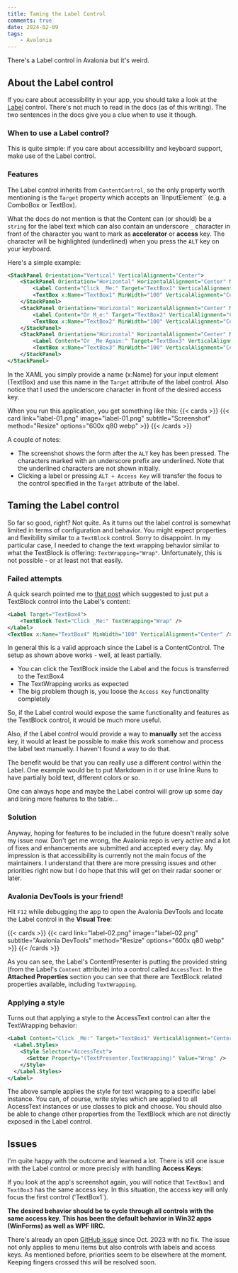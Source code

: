 ```yaml
---
title: Taming the Label Control
comments: true
date: 2024-02-09
tags: 
    - Avalonia
---
```


There's a Label control in Avalonia but it's weird.

<!--more-->

## About the Label control

If you care about accessibility in your app, you should take a look at the [Label](https://docs.avaloniaui.net/docs/reference/controls/detailed-reference/label) control. There's not much to read in the docs (as of this writing). The two sentences in the docs give you a clue when to use it though.

### When to use a Label control?

This is quite simple: if you care about accessibility and keyboard support, make use of the Label control.

### Features

The Label control inherits from `ContentControl`, so the only property worth mentioning is the `Target` property which accepts an `IInputElement`` (e.g. a ComboBox or TextBox). 

What the docs do not mention is that the Content can (or should) be a `string` for the label text which can also contain an underscore `_` character in front of the character you want to mark as **accelerator** or **access** key. The character will be highlighted (underlined) when you press the `ALT` key on your keyboard.

Here's a simple example:
```xml
<StackPanel Orientation="Vertical" VerticalAlignment="Center">
    <StackPanel Orientation="Horizontal" HorizontalAlignment="Center" Margin="10">
        <Label Content="Click _Me:" Target="TextBox1" VerticalAlignment="Center" />
        <TextBox x:Name="TextBox1" MinWidth="100" VerticalAlignment="Center" />
    </StackPanel>
    <StackPanel Orientation="Horizontal" HorizontalAlignment="Center" Margin="10">
        <Label Content="Or M_e:" Target="TextBox2" VerticalAlignment="Center" />
        <TextBox x:Name="TextBox2" MinWidth="100" VerticalAlignment="Center" />
    </StackPanel>
    <StackPanel Orientation="Horizontal" HorizontalAlignment="Center" Margin="10">
        <Label Content="Or _Me Again:" Target="TextBox3" VerticalAlignment="Center" />
        <TextBox x:Name="TextBox3" MinWidth="100" VerticalAlignment="Center" />
    </StackPanel>
</StackPanel>
```

In the XAML you simply provide a name (x:Name) for your input element (TextBox) and use this name in the `Target` attribute of the label control. Also notice that I used the underscore character in front of the desired access key.

When you run this application, you get something like this:
{{< cards >}}
  {{< card link="label-01.png" image="label-01.png" subtitle="Screenshot" method="Resize" options="600x q80 webp" >}}
{{< /cards >}}

A couple of notes:
* The screenshot shows the form after the `ALT` key has been pressed. The characters marked with an underscore prefix are underlined. Note that the underlined characters are not shown initially.
* Clicking a label or pressing `ALT + Access Key` will transfer the focus to the control specified in the `Target` attribute of the label.

## Taming the Label control

So far so good, right? Not quite. As it turns out the label control is somewhat limited in terms of configuration and behavior. You might expect properties and flexibility similar to a `TextBlock` control. Sorry to disappoint. In my particular case, I needed to change the text wrapping behavior similar to what the TextBlock is offering: `TextWrapping="Wrap"`. Unfortunately, this is not possible - or at least not that easily.

### Failed attempts

A quick search pointed me to [that post](https://github.com/AvaloniaUI/Avalonia/issues/5143) which suggested to just put a TextBlock control into the Label's content:
```xml
<Label Target="TextBox4">
    <TextBlock Text="Click _Me:" TextWrapping="Wrap" />
</Label>
<TextBox x:Name="TextBox4" MinWidth="100" VerticalAlignment="Center" />
```

In general this is a valid approach since the Label is a ContentControl. The setup as shown above works - well, at least partially.

* You can click the TextBlock inside the Label and the focus is transferred to the TextBox4
* The TextWrapping works as expected
* The big problem though is, you loose the `Access Key` functionality completely

So, if the Label control would expose the same functionality and features as the TextBlock control, it would be much more useful.

Also, if the Label control would provide a way to **manually** set the access key, it would at least be possible to make this work somehow and process the label text manuelly. I haven't found a way to do that.

The benefit would be that you can really use a different control within the Label. One example would be to put Markdown in it or use Inline Runs to have partially bold text, different colors or so.

One can always hope and maybe the Label control will grow up some day and bring more features to the table...

### Solution

Anyway, hoping for features to be included in the future doesn't really solve my issue now. Don't get me wrong, the Avalonia repo is very active and a lot of fixes and enhancements are submitted and accepted every day. My impression is that accessibility is currently not the main focus of the maintainers. I understand that there are more pressing issues and other priorities right now but I do hope that this will get on their radar sooner or later.

### Avalonia DevTools is your friend!

Hit `F12` while debugging the app to open the Avalonia DevTools and locate the Label control in the **Visual Tree**:

{{< cards >}}
  {{< card link="label-02.png" image="label-02.png" subtitle="Avalonia DevTools" method="Resize" options="600x q80 webp" >}}
{{< /cards >}}

As you can see, the Label's ContentPresenter is putting the provided string (from the Label's `Content` attribute) into a control called `AccessText`. In the **Attached Properties** section you can see that there are TextBlock related properties available, including `TextWrapping`.

### Applying a style

Turns out that applying a style to the AccessText control can alter the TextWrapping behavior:

```xml
<Label Content="Click _Me:" Target="TextBox1" VerticalAlignment="Center">
  <Label.Styles>
    <Style Selector="AccessText">
      <Setter Property="(TextPresenter.TextWrapping)" Value="Wrap" />
    </Style>
  </Label.Styles>
</Label>
```

The above sample applies the style for text wrapping to a specific label instance. You can, of course, write styles which are applied to all AccessText instances or use classes to pick and choose. You should also be able to change other properties from the TextBlock which are not directly exposed in the Label control.

## Issues

I'm quite happy with the outcome and learned a lot. There is still one issue with the Label control or more precisly with handling **Access Keys**:

If you look at the app's screenshot again, you will notice that `TextBox1` and `TextBox3` has the same access key. In this situation, the access key will only focus the first control ('TextBox1`). 

**The desired behavior should be to cycle through all controls with the same access key. This has been the default behavior in Win32 apps (WinForms) as well as WPF IIRC.**

There's already an open [GitHub issue](https://github.com/AvaloniaUI/Avalonia/issues/13160) since Oct. 2023 with no fix. The issue not only applies to menu items but also controls with labels and access keys. As mentioned before, priorities seem to be elsewhere at the moment. Keeping fingers crossed this will be resolved soon.